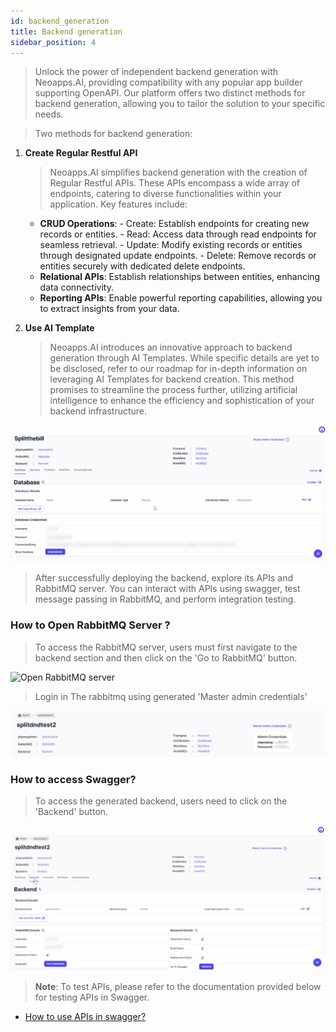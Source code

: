 ```yaml
---
id: backend_generation
title: Backend generation
sidebar_position: 4
---
```


> Unlock the power of independent backend generation with Neoapps.AI, providing compatibility with any popular app builder supporting OpenAPI. Our platform offers two distinct methods for backend generation, allowing you to tailor the solution to your specific needs.

> Two methods for backend generation:

1. **Create Regular Restful API**

   > Neoapps.AI simplifies backend generation with the creation of Regular Restful APIs. These APIs encompass a wide array of endpoints, catering to diverse functionalities within your application. Key features include:

   - **CRUD Operations**: - Create: Establish endpoints for creating new records or entities. - Read: Access data through read endpoints for seamless retrieval. - Update: Modify existing records or entities through designated update endpoints. - Delete: Remove records or entities securely with dedicated delete endpoints.
   - **Relational APIs**:
     Establish relationships between entities, enhancing data connectivity.
   - **Reporting APIs**:
     Enable powerful reporting capabilities, allowing you to extract insights from your data.

2. **Use AI Template**
   > Neoapps.AI introduces an innovative approach to backend generation through AI Templates. While specific details are yet to be disclosed, refer to our roadmap for in-depth information on leveraging AI Templates for backend creation. This method promises to streamline the process further, utilizing artificial intelligence to enhance the efficiency and sophistication of your backend infrastructure.

![Backend Generation](../../../static/img/backend_generation.gif)

> After successfully deploying the backend, explore its APIs and RabbitMQ server. You can interact with APIs using swagger, test message passing in RabbitMQ, and perform integration testing.

### How to Open RabbitMQ Server ?

> To access the RabbitMQ server, users must first navigate to the backend section and then click on the 'Go to RabbitMQ' button.

![Open RabbitMQ server](../../../static/img/open_rabbitmqserver.gif)

> Login in The rabbitmq using generated 'Master admin credentials'

![Master Admin credentials](../../../static/img/master-admin-credentials.png)

### How to access Swagger?

> To access the generated backend, users need to click on the 'Backend' button.

![Open Backend Server](../../../static/img/open_swagger.gif)

> **Note**: To test APIs, please refer to the documentation provided below for testing APIs in Swagger.

- [How to use APIs in swagger?](../api-testing.md)

